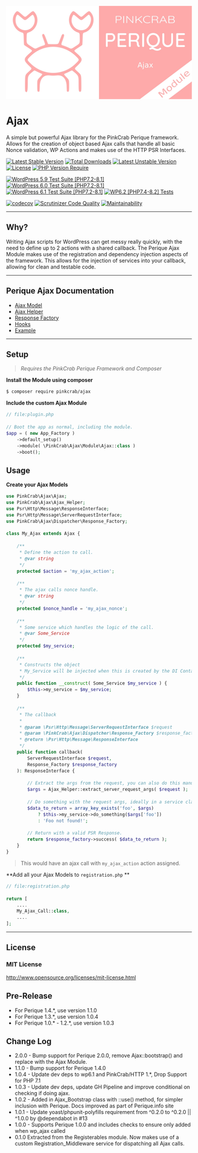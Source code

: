 ![logo](docs/Ajax.jpg "PinkCrab Ajax Module")

# Ajax

A simple but powerful Ajax library for the PinkCrab Perique framework. Allows for the creation of object based Ajax calls that handle all basic Nonce validation, WP Actions and makes use of the HTTP PSR Interfaces.

[![Latest Stable Version](http://poser.pugx.org/pinkcrab/ajax/v)](https://packagist.org/packages/pinkcrab/ajax) [![Total Downloads](http://poser.pugx.org/pinkcrab/ajax/downloads)](https://packagist.org/packages/pinkcrab/ajax) [![Latest Unstable Version](http://poser.pugx.org/pinkcrab/ajax/v/unstable)](https://packagist.org/packages/pinkcrab/ajax) [![License](http://poser.pugx.org/pinkcrab/ajax/license)](https://packagist.org/packages/pinkcrab/ajax) [![PHP Version Require](http://poser.pugx.org/pinkcrab/ajax/require/php)](https://packagist.org/packages/pinkcrab/ajax)

[![WordPress 5.9 Test Suite [PHP7.2-8.1]](https://github.com/Pink-Crab/Perique-Ajax/actions/workflows/WP_5_9.yaml/badge.svg?branch=master)](https://github.com/Pink-Crab/Perique-Ajax/actions/workflows/WP_5_9.yaml)
[![WordPress 6.0 Test Suite [PHP7.2-8.1]](https://github.com/Pink-Crab/Perique-Ajax/actions/workflows/WP_6_0.yaml/badge.svg?branch=master)](https://github.com/Pink-Crab/Perique-Ajax/actions/workflows/WP_6_0.yaml)
[![WordPress 6.1 Test Suite [PHP7.2-8.1]](https://github.com/Pink-Crab/Perique-Ajax/actions/workflows/WP_6_1.yaml/badge.svg?branch=master)](https://github.com/Pink-Crab/Perique-Ajax/actions/workflows/WP_6_1.yaml)
[![WP6.2 [PHP7.4-8.2] Tests](https://github.com/Pink-Crab/Perique-Ajax/actions/workflows/WP_6_2.yaml/badge.svg)](https://github.com/Pink-Crab/Perique-Ajax/actions/workflows/WP_6_2.yaml)

[![codecov](https://codecov.io/gh/Pink-Crab/Perique-Ajax/branch/master/graph/badge.svg?token=NEZOz6FsKK)](https://codecov.io/gh/Pink-Crab/Perique-Ajax)
[![Scrutinizer Code Quality](https://scrutinizer-ci.com/g/Pink-Crab/Perique-Ajax/badges/quality-score.png?b=master)](https://scrutinizer-ci.com/g/Pink-Crab/Perique-Ajax/?branch=master)
[![Maintainability](https://api.codeclimate.com/v1/badges/7534ee9d3ab6a5785386/maintainability)](https://codeclimate.com/github/Pink-Crab/Perique-Ajax/maintainability)

****

## Why? ##

Writing Ajax scripts for WordPress can get messy really quickly, with the need to define up to 2 actions with a shared callback. The Perique Ajax Module makes use of the registration and dependency injection aspects of the framework. This allows for the injection of services into your callback, allowing for clean and testable code.

****

## Perique Ajax Documentation

* [Ajax Model](docs/Ajax_Model.md)
* [Ajax Helper](docs/Ajax_Helper.md)
* [Response Factory](docs/Response_Factory.md)
* [Hooks](docs/Hooks.md)
* [Example](docs/Examples.md)

****

## Setup ##

> *Requires the PinkCrab Perique Framework and Composer*

**Install the Module using composer**
```bash 
$ composer require pinkcrab/ajax
```
**Include the custom Ajax Module**
```php
// file:plugin.php

// Boot the app as normal, including the module.
$app = ( new App_Factory )      
    ->default_setup()
    ->module( \PinkCrab\Ajax\Module\Ajax::class )
    ->boot();
```

## Usage ##

**Create your Ajax Models**

```php
use PinkCrab\Ajax\Ajax;
use PinkCrab\Ajax\Ajax_Helper;
use Psr\Http\Message\ResponseInterface;
use Psr\Http\Message\ServerRequestInterface;
use PinkCrab\Ajax\Dispatcher\Response_Factory;

class My_Ajax extends Ajax {

    /**
     * Define the action to call.
     * @var string
     */
    protected $action = 'my_ajax_action';

    /**
     * The ajax calls nonce handle.
     * @var string
     */
    protected $nonce_handle = 'my_ajax_nonce';

    /** 
     * Some service which handles the logic of the call.
     * @var Some_Service 
     */
    protected $my_service;

    /**
     * Constructs the object
     * My_Service will be injected when this is created by the DI Container
     */
    public function __construct( Some_Service $my_service ) {
        $this->my_service = $my_service;
    }

    /**
     * The callback
     *
     * @param \Psr\Http\Message\ServerRequestInterface $request
     * @param \PinkCrab\Ajax\Dispatcher\Response_Factory $response_factory
     * @return \Psr\Http\Message\ResponseInterface
     */
    public function callback(
        ServerRequestInterface $request,
        Response_Factory $response_factory
    ): ResponseInterface {
        
        // Extract the args from the request, you can also do this manually
        $args = Ajax_Helper::extract_server_request_args( $request );

        // Do something with the request args, ideally in a service class
        $data_to_return = array_key_exists('foo', $args)
            ? $this->my_service->do_something($args['foo'])
            : 'Foo not found!';
        
        // Return with a valid PSR Response. 
        return $response_factory->success( $data_to_return );
    }
}

```

> This would have an ajax call with `my_ajax_action` action assigned. 

**Add all your Ajax Models to `registration.php` **

```php
// file:registration.php

return [
    ....
    My_Ajax_Call::class,
    ....
];
```

***

## License ##

### MIT License ###

http://www.opensource.org/licenses/mit-license.html  

## Pre-Release ##

* For Perique 1.4.*, use version 1.1.0
* For Perique 1.3.*, use version 1.0.4
* For Perique 1.0.* - 1.2.*, use version 1.0.3

## Change Log ##

* 2.0.0 - Bump support for Perique 2.0.0, remove Ajax::bootstrap() and replace with the Ajax Module.
* 1.1.0 - Bump support for Perique 1.4.0
* 1.0.4 - Update dev deps to wp6.1 and PinkCrab/HTTP 1.*, Drop Support for PHP 7.1
* 1.0.3 - Update dev deps, update GH Pipeline and improve conditional on checking if doing ajax.
* 1.0.2 - Added in Ajax_Bootstrap class with ::use() method, for simpler inclusion with Perique. Docs improved as part of Perique.info site
* 1.0.1 - Update yoast/phpunit-polyfills requirement from ^0.2.0 to ^0.2.0 \|\| ^1.0.0 by @dependabot in #13
* 1.0.0 - Supports Perique 1.0.0 and includes checks to ensure only added when wp_ajax called
* 0.1.0 Extracted from the Registerables module. Now makes use of a custom Registration_Middleware service for dispatching all Ajax calls.
